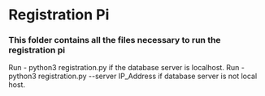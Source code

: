 # Registration Pi

### This folder contains all the files necessary to run the registration pi

Run - python3 registration.py if the database server is localhost. 
Run - python3 registration.py --server IP_Address if database server is not local host.
